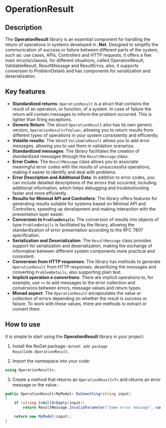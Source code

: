 # OperationResult

## Description
The **OperationResult** library is an essential component for handling the return of operations in systems developed in **.Net**. Designed to simplify the communication of success or failure between different parts of the system, such as: use cases, APIs, Controllers and HTTP requests, it offers a few main structs/classes, for different situations, called OperationResult, ValidableResult, ResultMessage and ResultErros, also, it supports conversion to ProblemDetails and has components for serialization and deserialization.

## Key features
- **Standardized returns**: `OperationResult` is a struct that contains the result of an operation, or function, of a system. In case of failure the return will contain messages to inform the problem occurred. This is lighter than firing exceptions.
- **Generic Return**: The struct `OperationResult` also has its own generic version, `OperationResult<TValue>`, allowing you to return results from different types of operations in your system consistently and efficiently.
- **Volatile results**: The struct `ValidableResult` allows you to add error messages, allowing you to use them in validation scenarios.
- **Standardized messages**: The library facilitates the creation of standardized messages through the `ResultMessage` class.
- **Error Codes**: The `ResultMessage` class allows you to associate meaningful error codes with the results of unsuccessful operations, making it easier to identify and deal with problems.
- **Error Description and Additional Data**: In addition to error codes, you can include detailed descriptions of the errors that occurred, including additional information, which helps debugging and troubleshooting faster and more efficiently.
- **Results for Minimal API and Controllers**: The library offers features for generating results suitable for systems based on Minimal API and Controllers, speeding up development and making interaction with the presentation layer easier.
- **Conversion to `ProblemDetails`**: The conversion of results into objects of type `ProblemDetails` is facilitated by the library, allowing the standardization of error presentation according to the RFC 7807 specification.
- **Serialization and Deserialization**: The `ResultMessage` class provides support for serialization and deserialization, making the exchange of information between different system components more practical and consistent.
- **Conversion from HTTP responses**: The library has methods to generate `OperationResult` from HTTP responses, deserilizing the messages and converting `ProblemDetails`, also supporting plain text.
- **Implicit operation e convertions**: There are implicit operations to, for example, use `+=` to add messages to the error collection and conversions between errors, message values and return types.
- **Monad aspect**: The `OperationResult` encapsulates the value or collection of errors depending on whether the result is success or failure. To work with these values, there are methods to extract or convert them.

## How to use
It is simple to start using the **OperationResult** library in your project:

1) Install the NuGet package: `dotnet add package RoyalCode.OperationResult`.

2) Import the namespace into your code:

```cs
using OperationResults;
```

3) Create a method that returns an `OperationResult<T>` and returns an error message or the value.:

```cs
public OperationResult<MyModel> DoSomething(string input)
{
    if (string.IsNullOrEmpty(input))
        return ResultMessage.InvalidParameter("Some error message", nameof(input));

    return new MyModel(input);
}
```

